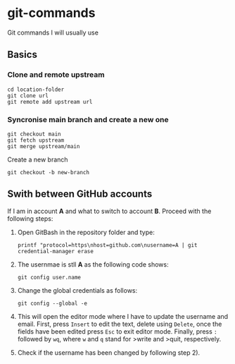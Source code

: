 # git-commands
Git commands I will usually use

## Basics
### Clone and remote upstream
```
cd location-folder
git clone url
git remote add upstream url
```
 
### Syncronise main branch and create a new one
```
git checkout main
git fetch upstream
git merge upstream/main
```
Create a new branch
```
git checkout -b new-branch
```

## Swith between GitHub accounts
If I am in account **A** and what to switch to account **B**. Proceed with the following steps:
1) Open GitBash in the repository folder and type:
   ```
   printf "protocol=https\nhost=github.com\nusername=A | git credential-manager erase
   ```

3) The usernmae is stll **A** as the following code shows:
   ```
   git config user.name
   ```

5) Change the global credentials as follows:
   ```
   git config --global -e
   ```

7) This will open the editor mode where I have to update the username and email. First, press `Insert` to edit the text, delete using `Delete`, once the fields have been edited press `Esc` to exit editor mode. Finally, press `:` followed by `wq`, where `w` and `q` stand for >write and >quit, respectively.
8) Check if the username has been changed by following step 2).  
